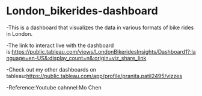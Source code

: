 # London_bikerides-dashboard
-This is a dashboard that visualizes the data in various formats of bike rides in London.

-The link to interact live with the dashboard is:https://public.tableau.com/views/LondonBikeridesInsights/Dashboard1?:language=en-US&:display_count=n&:origin=viz_share_link

-Check out my other dashboards on tableau:https://public.tableau.com/app/profile/pranita.patil2495/vizzes

-Reference:Youtube cahnnel:Mo Chen
